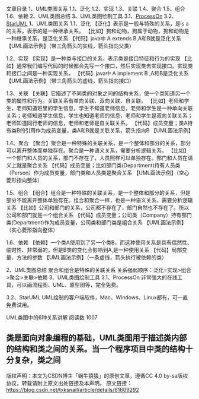 文章目录
1、UML类图关系
1.1、泛化
1.2、实现
1.3、关联
1.4、聚合
1.5、组合
1.6、依赖
2、UML类图总结
3、UML类图绘制工具
3.1、[ProcessOn](https://www.processon.com/)
3.2、[StarUML](http://staruml.io/)
1、UML类图关系
1.1、泛化
【泛化】表示是一般与特殊的关系，是is a 的关系，表示的是一种继承关系。
【比如】狗和动物，狗属于动物，狗和动物是一种继承关系，是泛化关系
【代码】java中 A extends B,A和B就是泛化关系
【UML画法示例】（带三角箭头的实线，箭头指向父类）


1.2、实现
【实现】是一种类与接口的关系，表示类是接口特征和行为的实现
【比如】通常我们编写代码的时候都会先写一个接口，然后实现类去实现接口。实现类和接口之间是一种实现关系。
【代码】java中 A implement B ,A和B是泛化关系
【UML画法示例】（带三角箭头的虚线，箭头指向接口）


1.3、关联
【关联】它描述了不同类的对象之间的结构关系，使一个类知道另一个类的属性和行为。关联关系有单向关联、双向关联、自关联。
【比如】老师和学生，老师知道班里的学生信息，学生不知道老师信息，老师和学生是一种单向关联关系；老师知道学生信息，学生也知道老师的信息，老师和学生是双向关联关系；老师知道同行老师的信息，老师和老师是自关联关系。
【代码】成员变量；类A持有类B的引用作为成员变量，类A和B就是关联关系，箭头指向B
【UML画法示例】


1.4、聚合
【聚合】聚合是一种特殊的关联关系，是一个整体和部分的关系，部分可以离开整体而单独存在。聚合是一种语义关系，需要分析逻辑关系。
【比如】一个部门和人员的关系，部门不存在了，人员照样可以单独存在。部门和人员在语义上就是聚合关系
【代码】成员变量；比如部门类(Department)持有人员类（Person）作为成员变量，部门类和人员类是聚合关系
【UML画法示例】（空心菱形指向整体）


1.5、组合
【组合】组合是一种特殊的关联关系，是一个整体和部分的关系，但是部分不能离开整体单独存在。组合和聚合一样，也是一种语义关系，需要分析逻辑关系
【比如】公司和部门的关系，公司都不存在了，部门自然也不存在了。所以公司和部门就是一个组合关系
【代码】成员变量；公司类（Company）持有部门类(Department)作为成员变量，公司类和部门类是组合关系
【UML画法示例】（实心菱形指向整体）


1.6、依赖
【依赖】一个类A使用到了另一个类B，而这种使用关系是具有偶然性、临时性、非常弱的，但是B类的变化会影响到A,是一种使用关系
【代码】局部变量、方法的参数
【UML画法示例】（一条虚线，箭头执行被依赖的类）


2、UML类图总结
聚合和组合是特殊的关联关系
关系强弱顺序：泛化=实现>组合>聚合>关联>依赖
3、UML类图绘制工具
3.1、ProcessOn
非常强大的在线工具，可以画流程图、UML、原型图等，完全免费。


3.2、StarUML
UML绘制的客户端软件，Mac、Windows、Linux都有，可一直免费试用。


UML类图中的6种关系讲解
阅读数 1007

类是面向对象编程的基础，UML类图用于描述类内部的结构和类之间的关系。当一个程序项目中类的结构十分复杂，类之间
--------------------- 
版权声明：本文为CSDN博主「蜗牛猿猿」的原创文章，遵循CC 4.0 by-sa版权协议，转载请附上原文出处链接及本声明。
原文链接：https://blog.csdn.net/txksnail/article/details/81609292


